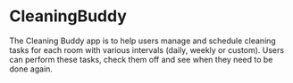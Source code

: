 # CleaningBuddy

The Cleaning Buddy app is to help users manage and schedule cleaning tasks for each room with various intervals (daily, weekly or custom). Users can perform these tasks, check them off and see when they need to be done again.
